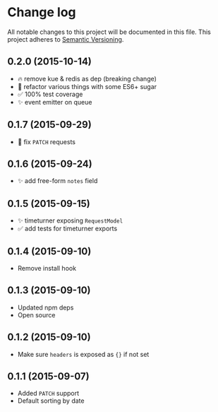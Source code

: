 # Change log

All notable changes to this project will be documented in this file.
This project adheres to [Semantic Versioning](http://semver.org/).


## 0.2.0 (2015-10-14)

* :fire: remove kue & redis as dep (breaking change)
* :art: refactor various things with some ES6+ sugar
* :white_check_mark: 100% test coverage
* :sparkles: event emitter on queue


## 0.1.7 (2015-09-29)

* :bug: fix `PATCH` requests


## 0.1.6 (2015-09-24)

* :sparkles: add free-form `notes` field


## 0.1.5 (2015-09-15)

* :sparkles: timeturner exposing `RequestModel`
* :white_check_mark: add tests for timeturner exports


## 0.1.4 (2015-09-10)

* Remove install hook


## 0.1.3 (2015-09-10)

* Updated npm deps
* Open source


## 0.1.2 (2015-09-10)

* Make sure `headers` is exposed as `{}` if not set


## 0.1.1 (2015-09-07)

* Added `PATCH` support
* Default sorting by date
